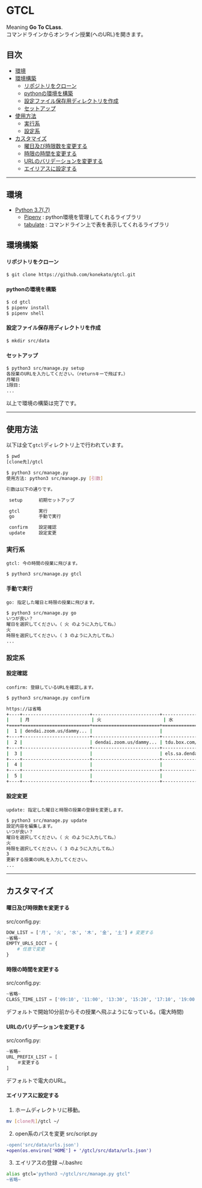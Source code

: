 # GTCL
Meaning **Go To CLass**.  
コマンドラインからオンライン授業(へのURL)を開きます。

## 目次
- [環境](#環境)
- [環境構築](#環境構築)
  - [リポジトリをクローン](#リポジトリをクローン)
  - [pythonの環境を構築](#pythonの環境を構築)
  - [設定ファイル保存用ディレクトリを作成](#設定ファイル保存用ディレクトリを作成)
  - [セットアップ](#セットアップ)
- [使用方法](#使用方法)
  - [実行系](#実行系)
  - [設定系](#設定系)
- [カスタマイズ](#カスタマイズ)
  - [曜日及び時限数を変更する](#曜日及び時限数を変更する)
  - [時限の時間を変更する](#時限の時間を変更する)
  - [URLのバリデーションを変更する](#urlのバリデーションを変更する)
  - [エイリアスに設定する](#エイリアスに設定する)

---
## 環境
- [Python 3.7(.7)](https://www.python.org/)
  - [Pipenv](https://github.com/pypa/pipenv) : python環境を管理してくれるライブラリ
  - [tabulate](https://github.com/astanin/python-tabulate) : コマンドライン上で表を表示してくれるライブラリ

## 環境構築
#### リポジトリをクローン
```bash
$ git clone https://github.com/konekato/gtcl.git
```

#### pythonの環境を構築
```bash
$ cd gtcl
$ pipenv install
$ pipenv shell
```

#### 設定ファイル保存用ディレクトリを作成
```bash
$ mkdir src/data
```

#### セットアップ
```bash
$ python3 src/manage.py setup
各授業のURLを入力してください。（returnキーで飛ばす。）
月曜日
1限目:
...
```

以上で環境の構築は完了です。

---
## 使用方法
以下は全て`gtcl`ディレクトリ上で行われています。
```bash
$ pwd
[clone先]/gtcl

$ python3 src/manage.py
使用方法: python3 src/manage.py [引数]

引数は以下の通りです。

 setup      初期セットアップ

 gtcl       実行
 go         手動で実行

 confirm    設定確認
 update     設定変更

```

### 実行系
`gtcl: 今の時間の授業に飛びます。`
```bash
$ python3 src/manage.py gtcl
```

#### 手動で実行
`go: 指定した曜日と時限の授業に飛びます。`
```bash
$ python3 src/manage.py go
いつが良い？
曜日を選択してください。（ 火 のように入力してね。）
火
時限を選択してください。（ 3 のように入力してね。）
...
```

### 設定系
#### 設定確認
`confirm: 登録しているURLを確認します。`
```bash
$ python3 src/manage.py confirm

https://は省略
+----+-------------------------+-------------------------+-------------------------+-------------------------+-------------------------+-----+
|    | 月                       | 火                       | 水                       | 木                       | 金                       | 土   |
+====+=========================+=========================+=========================+=========================+=========================+=====+
|  1 | dendai.zoom.us/dammy... |                         |                         |                         | dendai.zoom.us/dammy... |     |
+----+-------------------------+-------------------------+-------------------------+-------------------------+-------------------------+-----+
|  2 |                         | dendai.zoom.us/dammy... | tdu.box.com/dddammyy... |                         | dendai.zoom.us/dammy... |     |
+----+-------------------------+-------------------------+-------------------------+-------------------------+-------------------------+-----+
|  3 |                         |                         | els.sa.dendai.ac.jp/... | dendai.zoom.us/dammy... |                         |     |
+----+-------------------------+-------------------------+-------------------------+-------------------------+-------------------------+-----+
|  4 |                         |                         |                         |                         |                         |     |
+----+-------------------------+-------------------------+-------------------------+-------------------------+-------------------------+-----+
|  5 |                         |                         |                         |                         |                         |     |
+----+-------------------------+-------------------------+-------------------------+-------------------------+-------------------------+-----+
```

#### 設定変更
`update: 指定した曜日と時限の授業の登録を変更します。`
```bash
$ python3 src/manage.py update
設定内容を編集します。
いつが良い？
曜日を選択してください。（ 火 のように入力してね。）
火
時限を選択してください。（ 3 のように入力してね。）
3
更新する授業のURLを入力してください。
...
```

---
## カスタマイズ
#### 曜日及び時限数を変更する
src/config.py:
```python
DOW_LIST = ['月', '火', '水', '木', '金', '土'] # 変更する
~省略~
EMPTY_URLS_DICT = {
    # 任意で変更
}
```

#### 時限の時間を変更する
src/config.py:
```python
~省略~
CLASS_TIME_LIST = ['09:10', '11:00', '13:30', '15:20', '17:10', '19:00'] # 変更する
```
デフォルトで開始10分前からその授業へ飛ぶようになっている。(電大時間)

#### URLのバリデーションを変更する
src/config.py:
```python
~省略~
URL_PREFIX_LIST = [
    ＃変更する
]
```
デフォルトで電大のURL。

#### エイリアスに設定する
1. ホームディレクトリに移動。
```bash
mv [clone先]/gtcl ~/
```
2. open系のパスを変更
src/script.py
```diff
-open('src/data/urls.json')
+open(os.environ['HOME'] + '/gtcl/src/data/urls.json')
```
3. エイリアスの登録
~/.bashrc
```bash
alias gtcl='python3 ~/gtcl/src/manage.py gtcl"
~省略~
```
